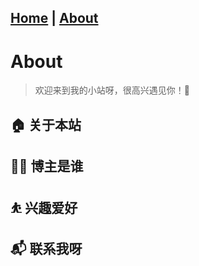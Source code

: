 
## [Home](https://ga0wei.github.io/)    |   [About](about)

# About

> 欢迎来到我的小站呀，很高兴遇见你！🤝


## 🏠 关于本站

## 👨‍💻 博主是谁

## ⛹ 兴趣爱好

## 📬 联系我呀
